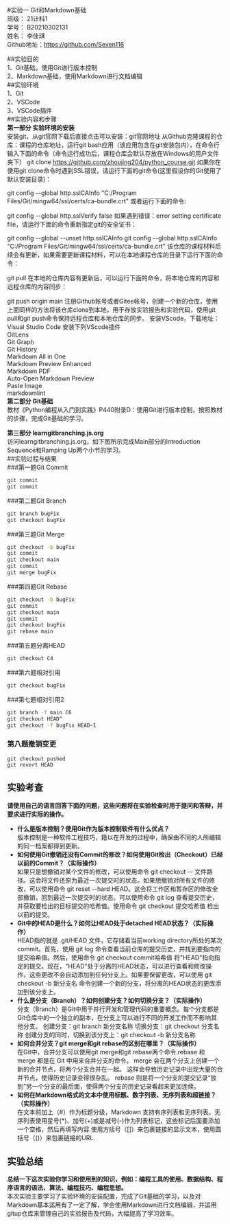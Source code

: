 #实验一 Git和Markdown基础<br>
班级： 21计科1<br>
学号： B20210302131<br>
姓名： 李佳琪<br>
Github地址：https://github.com/Seven116

##实验目的<br>
1、Git基础，使用Git进行版本控制<br>
2、Markdown基础，使用Markdown进行文档编辑<br>
##实验环境<br>
1、Git<br>
2、VSCode<br>
3、VSCode插件<br>
##实验内容和步骤<br>
**第一部分 实验环境的安装**<br>
安装git，从git官网下载后直接点击可以安装：git官网地址
从Github克隆课程的仓库：课程的仓库地址，运行git bash应用（该应用包含在git安装包内），在命令行输入下面的命令（命令运行成功后，课程仓库会默认存放在Windows的用户文件夹下）
git clone https://github.com/zhoujing204/python_course.git
如果你在使用git clone命令时遇到SSL错误，请运行下面的git命令(这里假设你的Git使用了默认安装目录)：

git config --global http.sslCAInfo "C:/Program Files/Git/mingw64/ssl/certs/ca-bundle.crt"
或者运行下面的命令:

git config --global http.sslVerify false
如果遇到错误：error setting certificate file，请运行下面的命令重新指定git的安全证书：

git config --global --unset http.sslCAInfo
git config --global http.sslCAInfo "C:/Program Files/Git/mingw64/ssl/certs/ca-bundle.crt"
该仓库的课程材料后续会有更新，如果需要更新课程材料，可以在本地课程仓库的目录下运行下面的命令：

git pull
在本地的仓库内容有更新后，可以运行下面的命令，将本地仓库的内容和远程仓库的内容同步：

git push origin main
注册Github账号或者Gitee帐号，创建一个新的仓库，使用上面同样的方法将该仓库clone到本地，用于存放实验报告和实验代码，使用git pull和git push命令保持远程仓库和本地仓库的同步。
安装VScode，下载地址：Visual Studio Code
安装下列VScode插件<br>
GitLens<br>
Git Graph<br>
Git History<br>
Markdown All in One<br>
Markdown Preview Enhanced<br>
Markdown PDF<br>
Auto-Open Markdown Preview<br>
Paste Image<br>
markdownlint<br>
**第二部分 Git基础**<br>
教材《Python编程从入门到实践》P440附录D：使用Git进行版本控制，按照教材的步骤，完成Git基础的学习。

**第三部分 learngitbranching.js.org**<br>
访问learngitbranching.js.org，如下图所示完成Main部分的Introduction Sequence和Ramping Up两个小节的学习。<br>
##实验过程与结果<br>
###第一题Git Commit
```bat
git commit
git commit
```
###第二题Git Branch
```bat
git branch bugFix
git checkout bugFix
```
###第三题Git Merge
```bat
git checkout -b bugFix
git commit
git checkout main
git commit
git merge bugFix
```
###第四题Git Rebase
```bat
git checkout -b bugFix
git commit
git checkout main
git commit
git checkout bugFix
git rebase main
```
###第五题分离HEAD
```bat
git checkout C4
```
###第六题相对引用
```bat
git checkout bugFix
```
###第七题相对引用2
```bat
git branch -f main C6
git checkout HEAD^
git checkout -f bugFix HEAD~1
```
### 第八题撤销变更
```git reset HEAD^
git checkout pushed
git revert HEAD
```
## 实验考查<br>
**请使用自己的语言回答下面的问题，这些问题将在实验检查时用于提问和答辩，并要求进行实际的操作。**

+ **什么是版本控制？使用Git作为版本控制软件有什么优点？**<br>
版本控制是一种软件工程技巧，籍以在开发的过程中，确保由不同的人所编辑的同一档案都得到更新。
+ **如何使用Git撤销还没有Commit的修改？如何使用Git检出（Checkout）已经以前的Commit？（实际操作）**<br>
  如果只是想撤销对某个文件的修改，可以使用命令 git checkout -- 文件路径。这会将文件还原为最近一次提交时的状态。如果想撤销对所有文件的修改，可以使用命令 git reset --hard HEAD。这会将工作区和暂存区的修改全部撤销，回到最近一次提交时的状态。可以使用命令 git log 查看提交历史，并获取要检出的目标提交的哈希值。使用命令 git checkout 提交哈希值 检出以前的提交。
+ **Git中的HEAD是什么？如何让HEAD处于detached HEAD状态？（实际操作）**<br>
  HEAD指的就是 .git/HEAD 文件，它存储着当前working directory所处的某次commit。首先，使用 git log 命令查看当前仓库的提交历史，并找到要指向的提交哈希值。然后，使用命令 git checkout commit哈希值 将"HEAD"指向指定的提交。现在，"HEAD"处于分离的HEAD状态，可以进行查看和修改操作，这些更改不会自动添加到任何分支上。如果要保留更改，可以使用 git checkout -b 新分支名 命令创建一个新的分支，将分离的HEAD状态的更改添加到该分支上。
+ **什么是分支（Branch）？如何创建分支？如何切换分支？（实际操作）**<br>
  分支（Branch）是Git中用于并行开发和管理代码的重要概念。每个分支都是Git仓库中的一个独立的副本，在分支上可以进行不同的开发工作而不影响其他分支。
  创建分支：git branch 新分支名称
  切换分支：git checkout 分支名称
  创建分支的同时，切换到该分支上：git checkout -b 新分支名称
+ **如何合并分支？git merge和git rebase的区别在哪里？（实际操作）**<br>
  在Git中，合并分支可以使用git merge和git rebase两个命令.rebase 和 merge 都是在 Git 中用来合并分支的命令。 merge 会在两个分支上创建一个新的合并节点，将两个分支合并在一起。 这样会导致历史记录中出现大量的合并节点，使得历史记录变得很杂乱。 rebase 则是将一个分支的提交记录“放到”另一个分支的最后面，使得两个分支的历史记录看起来更加连续。
+ **如何在Markdown格式的文本中使用标题、数字列表、无序列表和超链接？（实际操作）**<br>
在文本前加上（#）作为标题分级，Markdown 支持有序列表和无序列表。无序列表使用星号(*)、加号(+)或是减号(-)作为列表标记，这些标记后面要添加一个空格，然后再填写内容.使用方括号（[]）来包裹链接的显示文本，使用圆括号（()）来包裹链接的URL.<br>
## 实验总结<br>
**总结一下这次实验你学习和使用到的知识，例如：编程工具的使用、数据结构、程序语言的语法、算法、编程技巧、编程思想。**<br>
本次实验主要学习了实验环境的安装配置，完成了Git基础的学习，以及对Markdown基本运用有了一定了解，学会使用Markdown进行文档编辑，并运用gitup仓库来管理自己的实验报告及代码，大幅提高了学习效率。
